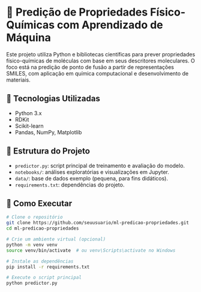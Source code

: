 # 🔬 Predição de Propriedades Físico-Químicas com Aprendizado de Máquina

Este projeto utiliza Python e bibliotecas científicas para prever propriedades físico-químicas de moléculas com base em seus descritores moleculares. O foco está na predição de ponto de fusão a partir de representações SMILES, com aplicação em química computacional e desenvolvimento de materiais.

## 🚀 Tecnologias Utilizadas

- Python 3.x
- RDKit
- Scikit-learn
- Pandas, NumPy, Matplotlib

## 📁 Estrutura do Projeto

- `predictor.py`: script principal de treinamento e avaliação do modelo.
- `notebooks/`: análises exploratórias e visualizações em Jupyter.
- `data/`: base de dados exemplo (pequena, para fins didáticos).
- `requirements.txt`: dependências do projeto.

## 🔧 Como Executar

```bash
# Clone o repositório
git clone https://github.com/seuusuario/ml-predicao-propriedades.git
cd ml-predicao-propriedades

# Crie um ambiente virtual (opcional)
python -m venv venv
source venv/bin/activate  # ou venv\Scripts\activate no Windows

# Instale as dependências
pip install -r requirements.txt

# Execute o script principal
python predictor.py
